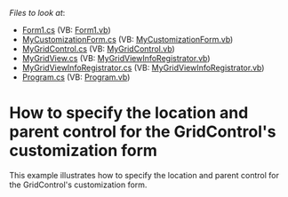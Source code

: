 <!-- default file list -->
*Files to look at*:

* [Form1.cs](./CS/MyGridControl/Form1.cs) (VB: [Form1.vb](./VB/MyGridControl/Form1.vb))
* [MyCustomizationForm.cs](./CS/MyGridControl/MyCustomizationForm.cs) (VB: [MyCustomizationForm.vb](./VB/MyGridControl/MyCustomizationForm.vb))
* [MyGridControl.cs](./CS/MyGridControl/MyGridControl.cs) (VB: [MyGridControl.vb](./VB/MyGridControl/MyGridControl.vb))
* [MyGridView.cs](./CS/MyGridControl/MyGridView.cs) (VB: [MyGridViewInfoRegistrator.vb](./VB/MyGridControl/MyGridViewInfoRegistrator.vb))
* [MyGridViewInfoRegistrator.cs](./CS/MyGridControl/MyGridViewInfoRegistrator.cs) (VB: [MyGridViewInfoRegistrator.vb](./VB/MyGridControl/MyGridViewInfoRegistrator.vb))
* [Program.cs](./CS/MyGridControl/Program.cs) (VB: [Program.vb](./VB/MyGridControl/Program.vb))
<!-- default file list end -->
# How to specify the location and parent control for the GridControl's customization form


<p>This example illustrates how to specify the location and parent control for the GridControl's customization form.</p>

<br/>


